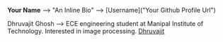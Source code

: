**Your Name** --> "An Inline Bio" --> [Username]("Your Github Profile Url")



Dhruvajit Ghosh --> ECE engineering student at Manipal Institute of Technology. Interested in image processing. [Dhruvajit]("https://github.com/Dhruvajit")